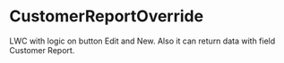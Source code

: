 # CustomerReportOverride
LWC with logic on button Edit and New. Also it can return data with field Customer Report.
